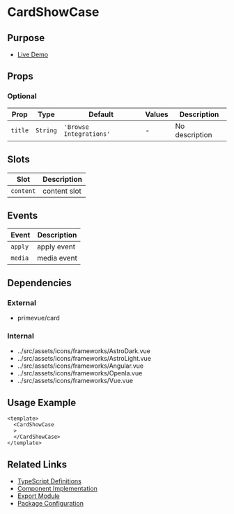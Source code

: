 # CardShowCase

## Purpose

- [Live Demo](https://primevue.org/avatar)

## Props

### Optional
| Prop | Type | Default | Values | Description |
|------|------|---------|--------|-------------|
| `title` | `String` | `'Browse Integrations'` | - | No description |

## Slots

| Slot | Description |
|------|-------------|
| `content` | content slot |

## Events

| Event | Description |
|-------|-------------|
| `apply` | apply event |
| `media` | media event |

## Dependencies

### External
- primevue/card

### Internal
- ../src/assets/icons/frameworks/AstroDark.vue
- ../src/assets/icons/frameworks/AstroLight.vue
- ../src/assets/icons/frameworks/Angular.vue
- ../src/assets/icons/frameworks/OpenIa.vue
- ../src/assets/icons/frameworks/Vue.vue

## Usage Example

```vue
<template>
  <CardShowCase
  >
  </CardShowCase>
</template>
```

## Related Links

- [TypeScript Definitions](./CardShowCase.d.ts)
- [Component Implementation](./CardShowCase.vue)
- [Export Module](./cardshowcase.js)
- [Package Configuration](./package.json)
